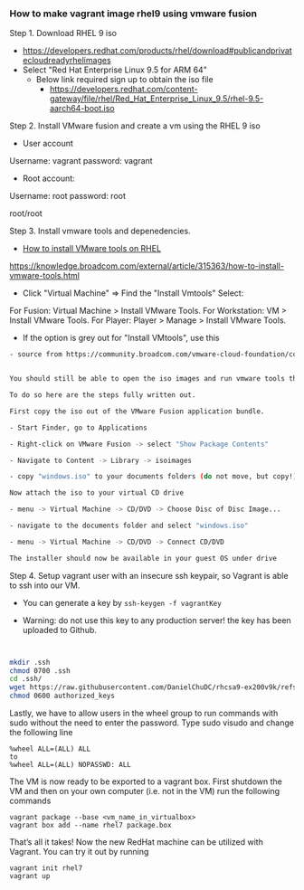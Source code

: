 ### How to make vagrant image rhel9 using vmware fusion

Step 1. Download RHEL 9 iso
- https://developers.redhat.com/products/rhel/download#publicandprivatecloudreadyrhelimages
- Select "Red Hat Enterprise Linux 9.5 for ARM 64"
    - Below link required sign up to obtain the iso file
        - https://developers.redhat.com/content-gateway/file/rhel/Red_Hat_Enterprise_Linux_9.5/rhel-9.5-aarch64-boot.iso


Step 2. Install VMware fusion and create a vm using the RHEL 9 iso
- User account 

Username:
vagrant
password:
vagrant

- Root account:

Username:
root
password:
root

root/root


Step 3. Install vmware tools and depenedencies.
- [How to install VMware tools on RHEL](https://access.redhat.com/solutions/1447193)

https://knowledge.broadcom.com/external/article/315363/how-to-install-vmware-tools.html

- Click "Virtual Machine" => Find the "Install Vmtools"
Select:

For Fusion: Virtual Machine > Install VMware Tools.
For Workstation: VM > Install VMware Tools.
For Player: Player > Manage > Install VMware Tools.

- If the option is grey out for "Install VMtools", use this 

```bash
- source from https://community.broadcom.com/vmware-cloud-foundation/communities/community-home/digestviewer/viewthread?MessageKey=8b728044-2cf4-42b7-a03c-6789b599814b&CommunityKey=0c3a2021-5113-4ad1-af9e-018f5da40bc0#bm8b728044-2cf4-42b7-a03c-6789b599814b


You should still be able to open the iso images and run vmware tools that way...

To do so here are the steps fully written out.

First copy the iso out of the VMware Fusion application bundle.

- Start Finder, go to Applications

- Right-click on VMware Fusion -> select "Show Package Contents"

- Navigate to Content -> Library -> isoimages

- copy "windows.iso" to your documents folders (do not move, but copy!)

Now attach the iso to your virtual CD drive

- menu -> Virtual Machine -> CD/DVD -> Choose Disc of Disc Image...

- navigate to the documents folder and select "windows.iso"

- menu -> Virtual Machine -> CD/DVD -> Connect CD/DVD

The installer should now be available in your guest OS under drive
```

Step 4. Setup vagrant user with an insecure ssh keypair, so Vagrant is able to ssh into our VM.

- You can generate a key by `ssh-keygen -f vagrantKey`


- Warning: do not use this key to any production server! the key has been uploaded to Github.

```bash


mkdir .ssh
chmod 0700 .ssh
cd .ssh/
wget https://raw.githubusercontent.com/DanielChuDC/rhcsa9-ex200v9k/refs/heads/main/lab_setup/rhcsa9env-master/vagrantKey.pub -O authorized_keys
chmod 0600 authorized_keys
```


Lastly, we have to allow users in the wheel group to run commands with sudo without the need to enter the password. Type sudo visudo and change the following line

```
%wheel ALL=(ALL) ALL
to
%wheel ALL=(ALL) NOPASSWD: ALL
```

The VM is now ready to be exported to a vagrant box. First shutdown the VM and then on your own computer (i.e. not in the VM) run the following commands
```
vagrant package --base <vm_name_in_virtualbox>
vagrant box add --name rhel7 package.box
```

That’s all it takes! Now the new RedHat machine can be utilized with Vagrant. You can try it out by running

```
vagrant init rhel7
vagrant up
```